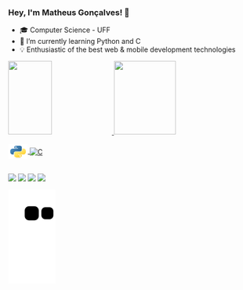 ### Hey, I'm Matheus Gonçalves! 👋

- 🎓 Computer Science - UFF
- 🌱 I’m currently learning Python and C
- 💡 Enthusiastic of the best web & mobile development technologies

<div>
  <a href="https://github.com/oftheus">
  <img height="150em" width="42%" src="https://github-readme-stats.vercel.app/api?username=oftheus&show_icons=true&theme=github_dark&include_all_commits=true&count_private=true"/>
  <img height="150em" width="50%" src="https://github-readme-stats.vercel.app/api/top-langs/?username=oftheus&layout=compact&langs_count=7&theme=github_dark"/>
</div> 
  
<div style="display: inline_block"><br>   
  <img align="center" alt="Python" height="30" width="40" src="https://raw.githubusercontent.com/devicons/devicon/master/icons/python/python-original.svg">
  <img align="center" alt="C" height="30" width="40" src="https://cdn.jsdelivr.net/gh/devicons/devicon/icons/c/c-original.svg"
</div>  
  
  ##
  
  <div>
 	<a href="https://www.twitch.tv/lperigoxo" target="_blank"><img src="https://img.shields.io/badge/Twitch-9146FF?style=for-the-badge&logo=twitch&logoColor=white" target="_blank"></a>
 <a href="https://discord.gg/ezydPQeY" target="_blank"><img src="https://img.shields.io/badge/Discord-7289DA?style=for-the-badge&logo=discord&logoColor=white" target="_blank"></a> 
 <a href="https://instagram.com/oftheus" target="_blank"><img src="https://img.shields.io/badge/-Instagram-%23E4405F?style=for-the-badge&logo=instagram&logoColor=white" target="_blank"></a>
 <a href="https://steamcommunity.com/id/perigoxxo/" target="_blank" ><img src="https://img.shields.io/badge/Steam-000000?style=for-the-badge&logo=steam&logoColor=white" target="_blank"></a>
    
  ![Snake animation](https://github.com/oftheus/oftheus/blob/output/github-contribution-grid-snake.svg)
 
